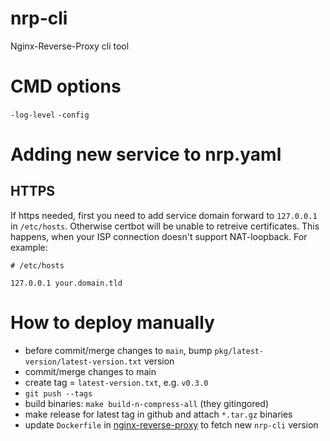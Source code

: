 # nrp-cli
Nginx-Reverse-Proxy cli tool

# CMD options
`-log-level`
`-config`
# Adding new service to nrp.yaml

## HTTPS
If https needed, first you need to add service domain forward to `127.0.0.1` in `/etc/hosts`. Otherwise certbot will be unable to retreive certificates. This happens, when your ISP connection doesn't support NAT-loopback. For example:
```text
# /etc/hosts

127.0.0.1 your.domain.tld
```

# How to deploy manually

- before commit/merge changes to `main`, bump `pkg/latest-version/latest-version.txt` version
- commit/merge changes to main
- create tag = `latest-version.txt`, e.g. `v0.3.0`
- `git push --tags`
- build binaries: `make build-n-compress-all` (they gitingored)
- make release for latest tag in github and attach `*.tar.gz` binaries 
- update `Dockerfile` in [nginx-reverse-proxy](https://github.com/oleksii-honchar/nginx-reverse-proxy) to fetch new `nrp-cli` version